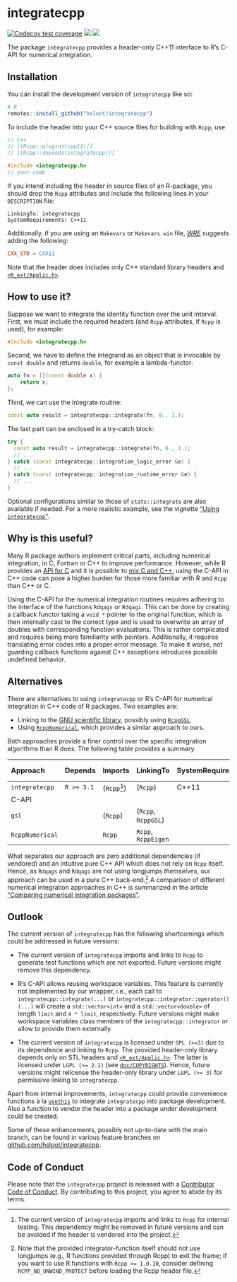 
<!-- README.md is generated from README.Rmd. Please edit that file -->
<!-- cSpell: words Makevars -->

# integratecpp

<!-- badges: start -->
<!-- markdownlint-capture -->
<!-- markdownlint-disable MD045 -->

[![Codecov test
coverage](https://codecov.io/gh/hsloot/integratecpp/branch/main/graph/badge.svg)](https://app.codecov.io/gh/hsloot/integratecpp?branch=main)
[![](https://img.shields.io/badge/pkgdown-integratecpp-blue.svg)](https://hsloot.github.io/integratecpp/)
[![](https://img.shields.io/badge/Doxygen-integratecpp-blue.svg)](https://hsloot.github.io/integratecpp/html/index.html)
<!-- markdownlint-restore --> <!-- badges: end -->

The package `integratecpp` provides a header-only C++11 interface to R’s
C-API for numerical integration.

## Installation

You can install the development version of `integratecpp` like so:

``` r
# R
remotes::install_github("hsloot/integratecpp")
```

To include the header into your C++ source files for building with
`Rcpp`, use

``` cpp
// C++
// [[Rcpp::plugins(cpp11)]]
// [[Rcpp::depends(integratecpp)]]

#include <integratecpp.h>
// your code
```

If you intend including the header in source files of an R-package, you
should drop the `Rcpp` attributes and include the following lines in
your `DESCRIPTION` file:

``` deb-control
LinkingTo: integratecpp
SystemRequirements: C++11
```

Additionally, if you are using an `Makevars` or `Makevars.win` file,
[*WRE*](https://cran.r-project.org/doc/manuals/r-release/R-exts.html#Using-C_002b_002b-code)
suggests adding the following:

``` makefile
CXX_STD = CXX11
```

Note that the header does includes only C++ standard library headers and
[`<R_ext/Applic.h>`](https://github.com/wch/r-source/blob/trunk/src/include/R_ext/Applic.h).

## How to use it?

Suppose we want to integrate the identity function over the unit
interval. First, we must include the required headers (and `Rcpp`
attributes, if `Rcpp` is used), for example:

``` cpp
#include <integratecpp.h>
```

Second, we have to define the integrand as an object that is invocable
by `const double` and returns `double`, for example a lambda-functor:

``` cpp
auto fn = [](const double x) {
    return x;
};
```

Third, we can use the integrate routine:

``` cpp
const auto result = integratecpp::integrate(fn, 0., 1.);
```

The last part can be enclosed in a try-catch block:

``` cpp
try {
  const auto result = integratecpp::integrate(fn, 0., 1.);
  // ...
} catch (const integratecpp::integration_logic_error &e) {
  // ...
} catch (const integratecpp::integration_runtime_error &e) {
  // ...
}
```

Optional configurations similar to those of `stats::integrate` are also
available if needed. For a more realistic example, see the vignette
[“Using `integratecpp`”](articles/integratecpp-usage.html).

## Why is this useful?

Many R package authors implement critical parts, including numerical
integration, in C, Fortran or C++ to improve performance. However, while
R provides an [API for
C](https://cran.r-project.org/doc/manuals/r-release/R-exts.html#The-R-API)
and it is possible to [mix C and
C++](https://isocpp.org/wiki/faq/mixing-c-and-cpp), using the C-API in
C++ code can pose a higher burden for those more familiar with R and
`Rcpp` than C++ or C.

Using the C-API for the numerical integration routines requires adhering
to the interface of the functions `Rdqags` or `Rdqagi`. This can be done
by creating a callback functor taking a `void *` pointer to the original
function, which is then internally cast to the correct type and is used
to overwrite an array of doubles with corresponding function
evaluations. This is rather complicated and requires being more
familiarity with pointers. Additionally, it requires translating error
codes into a proper error message. To make it worse, not guarding
callback functions against C++ exceptions introduces possible undefined
behavior.

## Alternatives

There are alternatives to using `integratecpp` or R’s C-API for
numerical integration in C++ code of R packages. Two examples are:

- Linking to the [GNU scientific
  library](https://www.gnu.org/software/gsl/), possibly using
  [`RcppGSL`](https://github.com/eddelbuettel/rcppgsl).
- Using [`RcppNumerical`](https://github.com/yixuan/RcppNumerical),
  which provides a similar approach to ours.

Both approaches provide a finer control over the specific integration
algorithms than R does. The following table provides a summary.

<!-- markdownlint-capture -->
<!-- markdownlint-disable MD013 -->

| **Approach**    | **Depends** | **Imports**  | **LinkingTo**       | **SystemRequirements** | **External dependency** | **Additional features** |
|:----------------|-------------|--------------|---------------------|------------------------|-------------------------|-------------------------|
| `integratecpp`  | `R >= 3.1`  | (`Rcpp`[^1]) | (`Rcpp`)            | C++11                  |                         | ❌                      |
| C-API           |             |              |                     |                        |                         | ❌                      |
| `gsl`           |             | (`Rcpp`)     | (`Rcpp`, `RcppGSL`) |                        | `gsl`                   | ✅                      |
| `RcppNumerical` |             | `Rcpp`       | `Rcpp`, `RcppEigen` |                        |                         | ✅                      |

<!--markdownlint-restore -->

What separates our approach are zero additional dependencies (if
vendored) and an intuitive pure C++ API which does not rely on `Rcpp`
itself. Hence, as `Rdqags` and `Rdqagi` are not using longjumps
*themselves*, our approach can be used in a pure C++ back-end.[^2] A
comparison of different numerical integration approaches in C++ is
summarized in the article [“Comparing numerical integration
packages”](vignettes/web_only/comparison.Rmd).

## Outlook

The current version of `integratecpp` has the following shortcomings
which could be addressed in future versions:

- The current version of `integratecpp` imports and links to `Rcpp` to
  generate test functions which are not exported. Future versions might
  remove this dependency.

- R’s C-API allows reusing workspace variables. This feature is
  currently not implemented by our wrapper, i.e., each call to
  `integratecpp::integrate(...)` or
  `integratecpp::integrator::operator()(...)` will create a
  `std::vector<int>` and a `std::vector<double>` of length `limit` and
  `4 * limit`, respectively. Future versions might make workspace
  variables class members of the `integratecpp::integrator` or allow to
  provide them externally.

- The current version of `integratecpp` is licensed under `GPL (>=3)`
  due to its dependence and linking to `Rcpp`. The provided header-only
  library depends only on STL headers and
  [`<R_ext/Applic.h>`](https://github.com/wch/r-source/blob/trunk/src/include/R_ext/Applic.h).
  The latter is licensed under `LGPL (>= 2.1)` (see
  [`doc/COPYRIGHTS`](https://github.com/wch/r-source/blob/trunk/doc/COPYRIGHTS)).
  Hence, future versions might relicense the header-only library under
  `LGPL (>= 3)` for permissive linking to `integratecpp`.

Apart from internal improvements, `integratecpp` could provide
convenience functions à la [`usethis`](https://github.com/r-lib/usethis)
to integrate `integratecpp` into package development. Also a function to
vendor the header into a package under development could be created.

Some of these enhancements, possibly not up-to-date with the main
branch, can be found in various feature branches on
[github.com/hsloot/integratecpp](https://github.com/hsloot/integratecpp).

## Code of Conduct

Please note that the `integratecpp` project is released with a
[Contributor Code of Conduct](.github/CODE_OF_CONDUCT.md). By
contributing to this project, you agree to abide by its terms.

[^1]: The current version of `integratecpp` imports and links to `Rcpp`
    for internal testing. This dependency might be removed in future
    versions and can be avoided if the header is vendored into the
    project.

[^2]: Note that the provided integrator-function itself should not use
    longjumps (e.g., R functions provided through Rcpp) to exit the
    frame; if you want to use R functions with `Rcpp >= 1.0.10`,
    consider defining `RCPP_NO_UNWIND_PROTECT` before loading the Rcpp
    header file.
